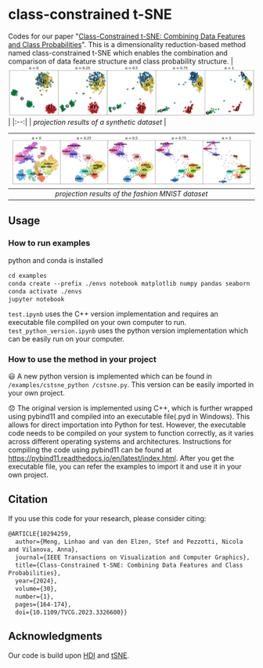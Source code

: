 # class-constrained t-SNE
Codes for our paper "[Class-Constrained t-SNE: Combining Data Features and Class Probabilities](https://ieeexplore.ieee.org/document/10294259)". This is a dimensionality reduction-based method named class-constrained t-SNE which enables the combination and comparison of data feature structure and class probability structure. 
|![projection results of a synthetic dataset](demoshowcase.png)|
|:--:| 
| *projection results of a synthetic dataset* |

|![projection results of a synthetic dataset](fashionshowcase.png)|
|:--:| 
| *projection results of the fashion MNIST dataset* |
## Usage
### How to run examples

python and conda is installed
```
cd examples
conda create --prefix ./envs notebook matplotlib numpy pandas seaborn
conda activate ./envs
jupyter notebook
```
`test.ipynb` uses the C++ version implementation and requires an executable file compliled on your own computer to run. 
`test_python_version.ipynb` uses the python version implementation which can be easily run on your computer.

### How to use the method in your project
&#x1F603; A new python version is implemented which can be found in `/examples/cstsne_python
/cstsne.py`. This version can be easily imported in your own project. 

&#x1F61E; The original version is implemented using C++, which is further wrapped using pybind11 and compiled into an executable file(.pyd in Windows). This allows for direct importation into Python for test. However, the executable code needs to be compiled on your system to function correctly, as it varies across different operating systems and architectures. Instructions for compiling the code using pybind11 can be found at https://pybind11.readthedocs.io/en/latest/index.html. After you get the executable file, you can refer the examples to import it and use it in your own project.

## Citation

If you use this code for your research, please consider citing:
```
@ARTICLE{10294259,
  author={Meng, Linhao and van den Elzen, Stef and Pezzotti, Nicola and Vilanova, Anna},
  journal={IEEE Transactions on Visualization and Computer Graphics}, 
  title={Class-Constrained t-SNE: Combining Data Features and Class Probabilities}, 
  year={2024},
  volume={30},
  number={1},
  pages={164-174},
  doi={10.1109/TVCG.2023.3326600}}
```

## Acknowledgments
Our code is build upon [HDI](https://github.com/Nicola17/High-Dimensional-Inspector) and [tSNE](https://github.com/scikit-learn/scikit-learn/blob/main/sklearn/manifold/_t_sne.py).

